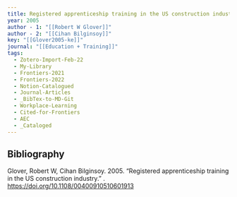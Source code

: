 ```yaml
---
title: Registered apprenticeship training in the US construction industry
year: 2005
author - 1: "[[Robert W Glover]]"
author - 2: "[[Cihan Bilginsoy]]"
key: "[[Glover2005-ke]]"
journal: "[[Education + Training]]"
tags:
  - Zotero-Import-Feb-22
  - My-Library
  - Frontiers-2021
  - Frontiers-2022
  - Notion-Catalogued
  - Journal-Articles
  - _BibTex-to-MD-Git
  - Workplace-Learning
  - Cited-for-Frontiers
  - AEC
  - _Cataloged
---
```


## Bibliography
Glover, Robert W, Cihan Bilginsoy. 2005. “Registered apprenticeship training in the US construction industry.” . https://doi.org/10.1108/00400910510601913